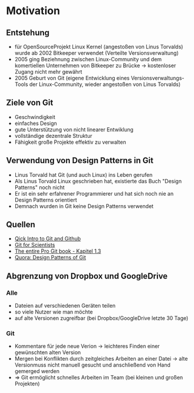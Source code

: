 # Motivation

## Entstehung
* für OpenSourceProjekt Linux Kernel (angestoßen von Linus Torvalds) wurde ab 2002 Bitkeeper verwendet (Verteilte Versionsverwaltung)
* 2005 ging Beziehnung zwischen Linux-Community und dem komertiellen Unternehmen von Bitkeeper zu Brücke -> kostenloser Zugang nicht mehr gewährt
* 2005 Geburt von Git (eigene Entwicklung eines Versionsverwaltungs-Tools der Linux-Community, wieder angestoßen von Linus Torvalds)

## Ziele von Git
* Geschwindigkeit
* einfaches Design
* gute Unterstützung von nicht linearer Entwiklung
* vollständige dezentrale Struktur
* Fähigkeit große Projekte effektiv zu verwalten

## Verwendung von Design Patterns in Git
* Linus Torvald hat Git (und auch Linux) ins Leben gerufen
* Als Linus Torvald Linux geschrieben hat, existierte das Buch "Design Patterns" noch nicht
* Er ist ein sehr erfahrener Programmierer und hat sich noch nie an Design Patterns orientiert
* Demnach wurden in Git keine Design Patterns verwendet

## Quellen
* [Qick Intro to Git and Github](http://hplgit.github.io/teamods/bitgit/html/._main_bitgit001.html)
* [Git for Scientists](https://neurathsboat.blog/post/git-intro/)
* [The entire Pro Git book - Kapitel 1.3](https://www.git-scm.com/book/de/v2)
* [Quora: Design Patterns of Git](https://www.quora.com/What-design-patterns-did-Linus-Torvalds-use-when-writing-Git)

## Abgrenzung von Dropbox und GoogleDrive
### Alle
* Dateien auf verschiedenen Geräten teilen
* so viele Nutzer wie man möchte
* auf alte Versionen zugreifbar (bei Dropbox/GoogleDrive letzte 30 Tage)

### Git
* Kommentare für jede neue Verion -> leichteres Finden einer gewünschten alten Version
* Mergen bei Konflikten durch zeitgleiches Arbeiten an einer Datei -> alte Versionmuss nicht manuell gesucht und anschließend von Hand gemerged werden
* => Git ermöglicht schnelles Arbeiten im Team (bei kleinen und großen Projekten)